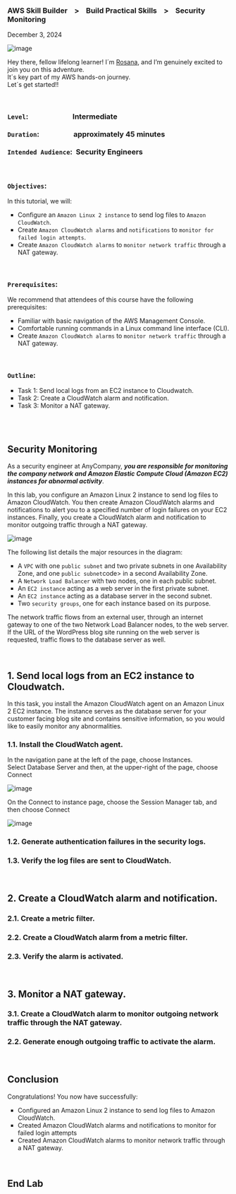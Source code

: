 <h3>AWS Skill Builder &nbsp;&nbsp; > &nbsp;&nbsp; Build Practical Skills &nbsp;&nbsp; > &nbsp;&nbsp;  Security Monitoring</h3>
<p>December 3, 2024<br></p>

![image](https://github.com/user-attachments/assets/33e98c97-5be7-40a2-8101-82d8f1773a84)

<p>Hey there, fellow lifelong learner! I´m <a href="https://www.linkedin.com/in/rosanafssantos/">Rosana</a>, and I’m genuinely excited to join you on this adventure.<br>
It´s key part of my AWS hands-on journey.<br>
Let´s get started!!</p>

<br>
<h3><code>Level</code>:&nbsp;&nbsp;&nbsp;&nbsp;&nbsp;&nbsp;&nbsp;&nbsp;&nbsp;&nbsp;&nbsp;&nbsp;&nbsp;&nbsp;&nbsp;&nbsp;&nbsp;&nbsp;&nbsp;&nbsp;&nbsp;&nbsp;&nbsp;&nbsp;&nbsp;&nbsp;Intermediate<br><br>
<code>Duration</code>:&nbsp;&nbsp;&nbsp;&nbsp;&nbsp;&nbsp;&nbsp;&nbsp;&nbsp;&nbsp;&nbsp;&nbsp;&nbsp;&nbsp;&nbsp;&nbsp;&nbsp;&nbsp;&nbsp;&nbsp;approximately 45 minutes<br><br>
<code>Intended Audience</code>:&nbsp;&nbsp;Security Engineers</h3>

<br>
<h3><code>Objectives</code>:</h3>
In this tutorial, we will:
<ul style="list-style-type:square">
    <li>Configure an <code>Amazon Linux 2 instance</code> to send log files to <code>Amazon CloudWatch</code>.</li>
    <li>Create <code>Amazon CloudWatch alarms</code> and <code>notifications</code> to <code>monitor for failed login attempts</code>.</li>
    <li>Create <code>Amazon CloudWatch alarms</code> to <code>monitor network traffic</code> through a NAT gateway.</li>
</ul>

<br>
<h3><code>Prerequisites</code>:</h3>
We recommend that attendees of this course have the following prerequisites:
<ul style="list-style-type:square">
    <li>Familiar with basic navigation of the AWS Management Console.</li>
    <li>Comfortable running commands in a Linux command line interface (CLI).</li>
    <li>Create <code>Amazon CloudWatch alarms</code> to <code>monitor network traffic</code> through a NAT gateway.</li>
</ul>

<br>
<h3><code>Outline</code>:</h3>
<ul style="list-style-type:square">
    <li>Task 1: Send local logs from an EC2 instance to Cloudwatch.</li>
    <li>Task 2: Create a CloudWatch alarm and notification.</li>
    <li>Task 3: Monitor a NAT gateway.</li>
</ul>

<br>
<br>

<h2>Security Monitoring</h2>
<p>As a security engineer at AnyCompany, <em><strong>you are responsible for monitoring the company network and Amazon Elastic Compute Cloud (Amazon EC2) instances for abnormal activity</strong></em>.<br>

In this lab, you configure an Amazon Linux 2 instance to send log files to Amazon CloudWatch. You then create Amazon CloudWatch alarms and notifications to alert you to a specified number of login failures on your EC2 instances. Finally, you create a CloudWatch alarm and notification to monitor outgoing traffic through a NAT gateway.</p>

![image](https://github.com/user-attachments/assets/1b71d3f1-d162-41b8-ade7-03a09905d6b8)

The following list details the major resources in the diagram:
<ul style="list-style-type:square">
    <li>A <code>VPC</code> with one <code>public subnet</code> and two private subnets in one Availability Zone, and one <code>public subnet</code>code> in a second Availability Zone.</li>
    <li>A <code>Network Load Balancer</code> with two nodes, one in each public subnet.</li>
    <li>An <code>EC2 instance</code> acting as a web server in the first private subnet.</li>
    <li>An <code>EC2 instance</code> acting as a database server in the second subnet.</li>
    <li>Two <code>security groups</code>, one for each instance based on its purpose.</li>
</ul>

<p>The network traffic flows from an external user, through an internet gateway to one of the two Network Load Balancer nodes, to the web server. If the URL of the WordPress blog site running on the web server is requested, traffic flows to the database server as well.</p>


<br>
<h2>1. Send local logs from an EC2 instance to Cloudwatch.</h2>
<p>In this task, you install the Amazon CloudWatch agent on an Amazon Linux 2 EC2 instance. The instance serves as the database server for your customer facing blog site and contains sensitive information, so you would like to easily monitor any abnormalities.</p>

<h3>1.1. Install the CloudWatch agent.</h3>
<p>In the navigation pane at the left of the page, choose Instances.<br>
Select Database Server and then, at the upper-right of the page, choose Connect</p>

![image](https://github.com/user-attachments/assets/78605ea0-e2bb-477d-8c4c-53645052dee8)

<p>On the Connect to instance page, choose the Session Manager tab, and then choose Connect</p>

![image](https://github.com/user-attachments/assets/e9c22083-6257-4694-83a1-a86d4aadb95b)





<h3>1.2. Generate authentication failures in the security logs.</h3>
<h3>1.3. Verify the log files are sent to CloudWatch.</h3>

<br>
<h2>2. Create a CloudWatch alarm and notification.</h2>
<h3>2.1. Create a metric filter.</h3>
<h3>2.2. Create a CloudWatch alarm from a metric filter.</h3>
<h3>2.3. Verify the alarm is activated.</h3>

<br>
<h2>3. Monitor a NAT gateway.</h2>
<h3>3.1. Create a CloudWatch alarm to monitor outgoing network traffic through the NAT gateway.</h3>
<h3>2.2. Generate enough outgoing traffic to activate the alarm.</h3>

<br>
<h2>Conclusion</h2>
<p>Congratulations! You now have successfully:</p>
<ul style="list-style-type:square">
    <li>Configured an Amazon Linux 2 instance to send log files to Amazon CloudWatch.</li>
    <li>Created Amazon CloudWatch alarms and notifications to monitor for failed login attempts</li>
    <li>Created Amazon CloudWatch alarms to monitor network traffic through a NAT gateway.</li>
</ul>

<br>
<h2>End Lab</h2>


